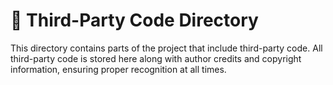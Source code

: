 # 📂 Third-Party Code Directory

 This directory contains parts of the project that include third-party code. All third-party code is stored here along with author credits and copyright information, ensuring proper recognition at all times.
